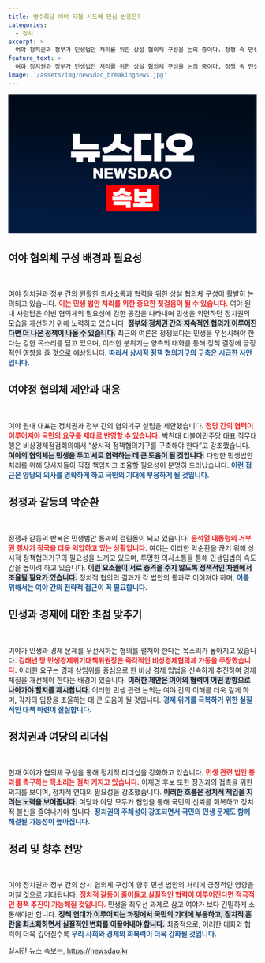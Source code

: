 ```yaml
---
title: 영수회담 여야 타협 시도에 민심 반응은?
categories:
  - 정치
excerpt: >
  여야 정치권과 정부가 민생법안 처리를 위한 상설 협의체 구성을 논의 중이다. 정쟁 속 민생을 외면하던 모습에 위기감을 느낀 여야가 타협의 물꼬를 틀 수 있을지 주목된다.
feature_text: >
  여야 정치권과 정부가 민생법안 처리를 위한 상설 협의체 구성을 논의 중이다. 정쟁 속 민생을 외면하던 모습에 위기감을 느낀 여야가 타협의 물꼬를 틀 수 있을지 주목된다.
image: '/assets/img/newsdao_breakingnews.jpg'
---
```


<p><img src="/assets/img/newsdao_breakingnews.jpg" alt="implanttips 속보" /></p>

<h2 data-ke-size="size26">여야 협의체 구성 배경과 필요성</h2>

<p data-ke-size="size16">&nbsp;</p>

<p>여야 정치권과 정부 간의 원활한 의사소통과 협력을 위한 상설 협의체 구성이 활발히 논의되고 있습니다. <b><span style="color: #ee2323;">이는 민생 법안 처리를 위한 중요한 첫걸음이 될 수 있습니다.</span></b> 여야 원내 사령탑은 이번 협의체의 필요성에 강한 공감을 나타내며 민생을 외면하던 정치권의 모습을 개선하기 위해 노력하고 있습니다. <b><span style="background-color: #21538527;">정부와 정치권 간의 지속적인 협의가 이루어진다면 더 나은 정책이 나올 수 있습니다.</span></b> 최근의 여론은 정쟁보다는 민생을 우선시해야 한다는 강한 목소리를 담고 있으며, 이러한 분위기는 양측의 대화를 통해 정책 결정에 긍정적인 영향을 줄 것으로 예상됩니다. <b><span style="color: #1a5490;">따라서 상시적 정책 협의기구의 구축은 시급한 사안입니다.</span></b></p>

<h2 data-ke-size="size26">여야정 협의체 제안과 대응</h2>

<p data-ke-size="size16">&nbsp;</p>

<p>여야 원내 대표는 정치권과 정부 간의 협의기구 설립을 제안했습니다. <b><span style="color: #ee2323;">정당 간의 협력이 이루어져야 국민의 요구를 제대로 반영할 수 있습니다.</span></b> 박찬대 더불어민주당 대표 직무대행은 비상경제점검회의에서 “상시적 정책협의기구를 구축해야 한다”고 강조했습니다. <b><span style="background-color: #21538527;">여야의 협의체는 민생을 두고 서로 협력하는 데 큰 도움이 될 것입니다.</span></b> 다양한 민생법안 처리를 위해 당사자들이 직접 책임지고 조율할 필요성이 분명히 드러났습니다. <b><span style="color: #1a5490;">이런 접근은 양당의 의사를 명확하게 하고 국민의 기대에 부응하게 될 것입니다.</span></b></p>

<h2 data-ke-size="size26">정쟁과 갈등의 악순환</h2>

<p data-ke-size="size16">&nbsp;</p>

<p>정쟁과 갈등의 반복은 민생법안 통과의 걸림돌이 되고 있습니다. <b><span style="color: #ee2323;">윤석열 대통령의 거부권 행사가 정국을 더욱 억압하고 있는 상황입니다.</span></b> 여야는 이러한 악순환을 끊기 위해 상시적 정책협의기구의 필요성을 느끼고 있으며, 투명한 의사소통을 통해 민생입법의 속도감을 높이려 하고 있습니다. <b><span style="background-color: #21538527;">이런 요소들이 서로 충격을 주지 않도록 정책적인 차원에서 조율될 필요가 있습니다.</span></b> 정치적 협의의 결과가 각 법안의 통과로 이어져야 하며, <b><span style="color: #1a5490;">이를 위해서는 여야 간의 전략적 접근이 꼭 필요합니다.</span></b></p>

<h2 data-ke-size="size26">민생과 경제에 대한 초점 맞추기</h2>

<p data-ke-size="size16">&nbsp;</p>

<p>여야가 민생과 경제 문제를 우선시하는 협의를 펼쳐야 한다는 목소리가 높아지고 있습니다. <b><span style="color: #ee2323;">김태년 당 민생경제위기대책위원장은 즉각적인 비상경제협의체 가동을 주장했습니다.</span></b> 이러한 요구는 경제 상임위를 중심으로 한 비상 경제 입법을 신속하게 추진하여 경제 체질을 개선해야 한다는 배경이 있습니다. <b><span style="background-color: #21538527;">이러한 제안은 여야의 협력이 어떤 방향으로 나아가야 할지를 제시합니다.</span></b> 이러한 민생 관련 논의는 여야 간의 이해를 더욱 깊게 하며, 각자의 입장을 조율하는 데 큰 도움이 될 것입니다. <b><span style="color: #1a5490;">경제 위기를 극복하기 위한 실질적인 대책 마련이 절실합니다.</span></b></p>

<h2 data-ke-size="size26">정치권과 여당의 리더십</h2>

<p data-ke-size="size16">&nbsp;</p>

<p>현재 여야가 협의체 구성을 통해 정치적 리더십을 강화하고 있습니다. <b><span style="color: #ee2323;">민생 관련 법안 통과를 촉구하는 목소리는 점차 커지고 있습니다.</span></b> 이재명 후보 또한 정권과의 접촉을 위한 의지를 보이며, 정치적 연대의 필요성을 강조했습니다. <b><span style="background-color: #21538527;">이러한 흐름은 정치적 책임을 지려는 노력을 보여줍니다.</span></b> 여당과 야당 모두가 협업을 통해 국민의 신뢰를 회복하고 정치적 불신을 줄여나가야 합니다. <b><span style="color: #1a5490;">정치권의 주체성이 강조되면서 국민의 민생 문제도 함께 해결될 가능성이 높아집니다.</span></b></p>

<h2 data-ke-size="size26">정리 및 향후 전망</h2>

<p data-ke-size="size16">&nbsp;</p>

<p>여야 정치권과 정부 간의 상시 협의체 구성이 향후 민생 법안의 처리에 긍정적인 영향을 미칠 것으로 기대됩니다. <b><span style="color: #ee2323;">정치적 갈등이 줄어들고 실질적인 협력이 이루어진다면 적극적인 정책 추진이 가능해질 것입니다.</span></b> 민생을 최우선 과제로 삼고 여야가 보다 긴밀하게 소통해야만 합니다. <b><span style="background-color: #21538527;">정책 연대가 이루어지는 과정에서 국민의 기대에 부응하고, 정치적 혼란을 최소화하면서 실질적인 변화를 이끌어내야 합니다.</span></b> 최종적으로, 이러한 대화와 협력이 더욱 깊어질수록 <b><span style="color: #1a5490;">우리 사회와 경제의 회복력이 더욱 강화될 것입니다.</span></b></p>
실시간 뉴스 속보는, <a href="https://newsdao.kr" rel="dofollow">https://newsdao.kr</a>



